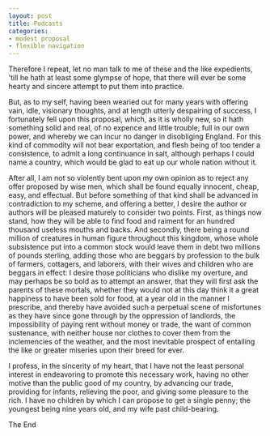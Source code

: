 ```yaml
---
layout: post
title: Podcasts
categories:
- modest proposal
- flexible navigation
---
```


Therefore I repeat, let no man talk to me of these and the like expedients, 'till he hath at least some glympse of hope, that there will ever be some hearty and sincere attempt to put them into practice.

But, as to my self, having been wearied out for many years with offering vain, idle, visionary thoughts, and at length utterly despairing of success, I fortunately fell upon this proposal, which, as it is wholly new, so it hath something solid and real, of no expence and little trouble, full in our own power, and whereby we can incur no danger in disobliging England. For this kind of commodity will not bear exportation, and flesh being of too tender a consistence, to admit a long continuance in salt, although perhaps I could name a country, which would be glad to eat up our whole nation without it.

After all, I am not so violently bent upon my own opinion as to reject any offer proposed by wise men, which shall be found equally innocent, cheap, easy, and effectual. But before something of that kind shall be advanced in contradiction to my scheme, and offering a better, I desire the author or authors will be pleased maturely to consider two points. First, as things now stand, how they will be able to find food and raiment for an hundred thousand useless mouths and backs. And secondly, there being a round million of creatures in human figure throughout this kingdom, whose whole subsistence put into a common stock would leave them in debt two millions of pounds sterling, adding those who are beggars by profession to the bulk of farmers, cottagers, and laborers, with their wives and children who are beggars in effect: I desire those politicians who dislike my overture, and may perhaps be so bold as to attempt an answer, that they will first ask the parents of these mortals, whether they would not at this day think it a great happiness to have been sold for food, at a year old in the manner I prescribe, and thereby have avoided such a perpetual scene of misfortunes as they have since gone through by the oppression of landlords, the impossibility of paying rent without money or trade, the want of common sustenance, with neither house nor clothes to cover them from the inclemencies of the weather, and the most inevitable prospect of entailing the like or greater miseries upon their breed for ever.

I profess, in the sincerity of my heart, that I have not the least personal interest in endeavoring to promote this necessary work, having no other motive than the public good of my country, by advancing our trade, providing for infants, relieving the poor, and giving some pleasure to the rich. I have no children by which I can propose to get a single penny; the youngest being nine years old, and my wife past child-bearing.

The End